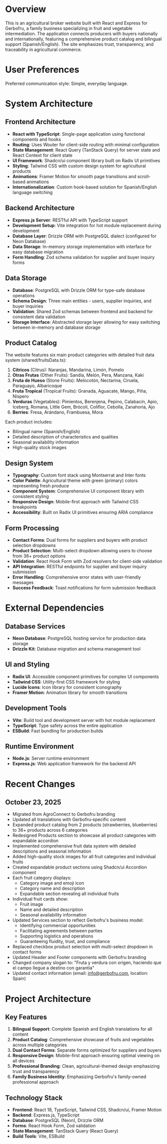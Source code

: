 # Overview

This is an agricultural broker website built with React and Express for Gerbofru, a family business specializing in fruit and vegetable intermediation. The application connects producers with buyers nationally and internationally, featuring a comprehensive product catalog and bilingual support (Spanish/English). The site emphasizes trust, transparency, and traceability in agricultural commerce.

# User Preferences

Preferred communication style: Simple, everyday language.

# System Architecture

## Frontend Architecture
- **React with TypeScript**: Single-page application using functional components and hooks
- **Routing**: Uses Wouter for client-side routing with minimal configuration
- **State Management**: React Query (TanStack Query) for server state and React Context for client state
- **UI Framework**: Shadcn/ui component library built on Radix UI primitives
- **Styling**: Tailwind CSS with custom design system for agricultural products
- **Animations**: Framer Motion for smooth page transitions and scroll-based animations
- **Internationalization**: Custom hook-based solution for Spanish/English language switching

## Backend Architecture
- **Express.js Server**: RESTful API with TypeScript support
- **Development Setup**: Vite integration for hot module replacement during development
- **Database Layer**: Drizzle ORM with PostgreSQL dialect (configured for Neon Database)
- **Data Storage**: In-memory storage implementation with interface for easy database migration
- **Form Handling**: Zod schema validation for supplier and buyer inquiry forms

## Data Storage
- **Database**: PostgreSQL with Drizzle ORM for type-safe database operations
- **Schema Design**: Three main entities - users, supplier inquiries, and buyer inquiries
- **Validation**: Shared Zod schemas between frontend and backend for consistent data validation
- **Storage Interface**: Abstracted storage layer allowing for easy switching between in-memory and database storage

## Product Catalog
The website features six main product categories with detailed fruit data system (shared/fruitsData.ts):

1. **Cítricos** (Citrus): Naranjas, Mandarina, Limón, Pomelo
2. **Otras Frutas** (Other Fruits): Sandía, Melón, Pera, Manzana, Kaki
3. **Fruta de Hueso** (Stone Fruits): Melocotón, Nectarina, Ciruela, Paraguayo, Albaricoque
4. **Fruta Tropical** (Tropical Fruits): Granada, Aguacate, Mango, Piña, Níspero
5. **Verduras** (Vegetables): Pimientos, Berenjena, Pepino, Calabacín, Apio, Iceberg, Romana, Little Gem, Brócoli, Coliflor, Cebolla, Zanahoria, Ajo
6. **Berries**: Fresa, Arándano, Frambuesa, Mora

Each product includes:
- Bilingual name (Spanish/English)
- Detailed description of characteristics and qualities
- Seasonal availability information
- High-quality stock images

## Design System
- **Typography**: Custom font stack using Montserrat and Inter fonts
- **Color Palette**: Agricultural theme with green (primary) colors representing fresh produce
- **Component System**: Comprehensive UI component library with consistent styling
- **Responsive Design**: Mobile-first approach with Tailwind CSS breakpoints
- **Accessibility**: Built on Radix UI primitives ensuring ARIA compliance

## Form Processing
- **Contact Forms**: Dual forms for suppliers and buyers with product selection dropdowns
- **Product Selection**: Multi-select dropdown allowing users to choose from 36+ product options
- **Validation**: React Hook Form with Zod resolvers for client-side validation
- **API Integration**: RESTful endpoints for supplier and buyer inquiry submission
- **Error Handling**: Comprehensive error states with user-friendly messages
- **Success Feedback**: Toast notifications for form submission feedback

# External Dependencies

## Database Services
- **Neon Database**: PostgreSQL hosting service for production data storage
- **Drizzle Kit**: Database migration and schema management tool

## UI and Styling
- **Radix UI**: Accessible component primitives for complex UI components
- **Tailwind CSS**: Utility-first CSS framework for styling
- **Lucide Icons**: Icon library for consistent iconography
- **Framer Motion**: Animation library for smooth transitions

## Development Tools
- **Vite**: Build tool and development server with hot module replacement
- **TypeScript**: Type safety across the entire application
- **ESBuild**: Fast bundling for production builds

## Runtime Environment
- **Node.js**: Server runtime environment
- **Express.js**: Web application framework for the backend API

# Recent Changes

## October 23, 2025
- Migrated from AgroConnect to Gerbofru branding
- Updated all translations with Gerbofru-specific content
- Expanded product catalog from 2 products (strawberries, blueberries) to 36+ products across 6 categories
- Redesigned Products section to showcase all product categories with expandable accordion
- Implemented comprehensive fruit data system with detailed descriptions and seasonal information
- Added high-quality stock images for all fruit categories and individual fruits
- Created expandable product sections using Shadcn/ui Accordion component
- Each fruit category displays:
  - Category image and emoji icon
  - Category name and description
  - Expandable section revealing all individual fruits
- Individual fruit cards show:
  - Fruit image
  - Name and detailed description
  - Seasonal availability information
- Updated Services section to reflect Gerbofru's business model:
  - Identifying commercial opportunities
  - Facilitating agreements between parties
  - Supporting logistics and operations
  - Guaranteeing fluidity, trust, and compliance
- Replaced checkbox product selection with multi-select dropdown in contact forms
- Updated Header and Footer components with Gerbofru branding
- Changed company slogan to: "Fruta y verdura con origen, haciendo que el campo llegue a destino con garantía"
- Updated contact information (email: info@gerbofru.com, location: Spain)

# Project Architecture

## Key Features
1. **Bilingual Support**: Complete Spanish and English translations for all content
2. **Product Catalog**: Comprehensive showcase of fruits and vegetables across multiple categories
3. **Dual Contact Forms**: Separate forms optimized for suppliers and buyers
4. **Responsive Design**: Mobile-first approach ensuring optimal viewing on all devices
5. **Professional Branding**: Clean, agricultural-themed design emphasizing trust and transparency
6. **Family Business Identity**: Emphasizing Gerbofru's family-owned professional approach

## Technology Stack
- **Frontend**: React 18, TypeScript, Tailwind CSS, Shadcn/ui, Framer Motion
- **Backend**: Express.js, TypeScript
- **Database**: PostgreSQL (Neon), Drizzle ORM
- **Forms**: React Hook Form, Zod validation
- **State Management**: TanStack Query (React Query)
- **Build Tools**: Vite, ESBuild
